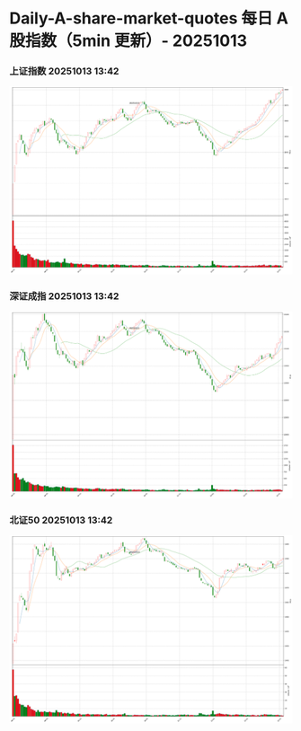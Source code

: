 
# Daily-A-share-market-quotes 每日 A 股指数（5min 更新）- 20251013

### 上证指数 20251013 13:42
![](./fig/2025/10/20251013-sh000001.png)

### 深证成指 20251013 13:42
![](./fig/2025/10/20251013-sz399001.png)

### 北证50 20251013 13:42
![](./fig/2025/10/20251013-bj899050.png)
